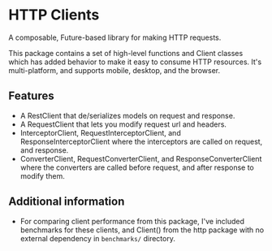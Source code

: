 # HTTP Clients

A composable, Future-based library for making HTTP requests.

This package contains a set of high-level functions and Client classes which has added behavior to make it easy to consume HTTP resources. It's multi-platform, and supports mobile, desktop, and the browser.

## Features

- A RestClient that de/serializes models on request and response.
- A RequestClient that lets you modify request url and headers.
- InterceptorClient, RequestInterceptorClient, and ResponseInterceptorClient where the interceptors are called on request, and response.
- ConverterClient, RequestConverterClient, and ResponseConverterClient where the converters are called before request, and after response to modify them.

## Additional information

- For comparing client performance from this package, I've included benchmarks for these clients, and Client() from the http package with no external dependency in `benchmarks/` directory.
